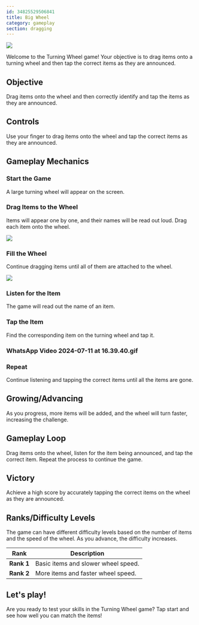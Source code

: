 ```yaml
---
id: 34825529506841
title: Big Wheel
category: gameplay
section: dragging
---
```

![](https://help.studycat.com/hc/article_attachments/34931476777625)

Welcome to the Turning Wheel game! Your objective is to drag items onto a turning wheel and then tap the correct items as they are announced.

## Objective

Drag items onto the wheel and then correctly identify and tap the items as they are announced.

## Controls

Use your finger to drag items onto the wheel and tap the correct items as they are announced.

## Gameplay Mechanics

### Start the Game

A large turning wheel will appear on the screen.

### Drag Items to the Wheel

Items will appear one by one, and their names will be read out loud. Drag each item onto the wheel.

![](https://help.studycat.com/hc/article_attachments/34932060072217)

### Fill the Wheel

Continue dragging items until all of them are attached to the wheel.

![](https://help.studycat.com/hc/article_attachments/34825529495577)

### Listen for the Item

The game will read out the name of an item.

### Tap the Item

Find the corresponding item on the turning wheel and tap it.

### WhatsApp Video 2024-07-11 at 16.39.40.gif

### Repeat

Continue listening and tapping the correct items until all the items are gone.

## Growing/Advancing

As you progress, more items will be added, and the wheel will turn faster, increasing the challenge.

## Gameplay Loop

Drag items onto the wheel, listen for the item being announced, and tap the correct item. Repeat the process to continue the game.

## Victory

Achieve a high score by accurately tapping the correct items on the wheel as they are announced.

## Ranks/Difficulty Levels

The game can have different difficulty levels based on the number of items and the speed of the wheel. As you advance, the difficulty increases.

| Rank | Description |
| --- | --- |
| **Rank&nbsp;1** | Basic items and slower wheel speed. |
| **Rank&nbsp;2** | More items and faster wheel speed. |

## Let's play!

Are you ready to test your skills in the Turning Wheel game? Tap start and see how well you can match the items!